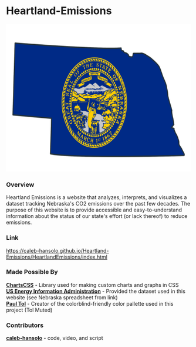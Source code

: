 # Heartland-Emissions

<p align="center">
  <img src="flag-nebraska.png" height="400">
</p>

### Overview
  Heartland Emissions is a website that analyzes, interprets, and visualizes a dataset tracking Nebraska's CO2 emissions over the past few decades. The purpose of this website is to provide accessible and easy-to-understand information about the status of our state's effort (or lack thereof) to reduce emissions.

### Link
  https://caleb-hansolo.github.io/Heartland-Emissions/HeartlandEmissions/index.html

### Made Possible By
[**ChartsCSS**](https://github.com/ChartsCSS/charts.css) - Library used for making custom charts and graphs in CSS <br/>
[**US Energy Information Administration**](https://www.eia.gov/environment/emissions/state/) - Provided the dataset used in this website (see Nebraska spreadsheet from link) <br/>
[**Paul Tol**](https://davidmathlogic.com/colorblind/#%23332288-%23117733-%2344AA99-%2388CCEE-%23DDCC77-%23CC6677-%23AA4499-%23882255) - Creator of the colorblind-friendly color pallette used in this project (Tol Muted) <br/>

### Contributors
[**caleb-hansolo**](https://github.com/caleb-hansolo) - code, video, and script
